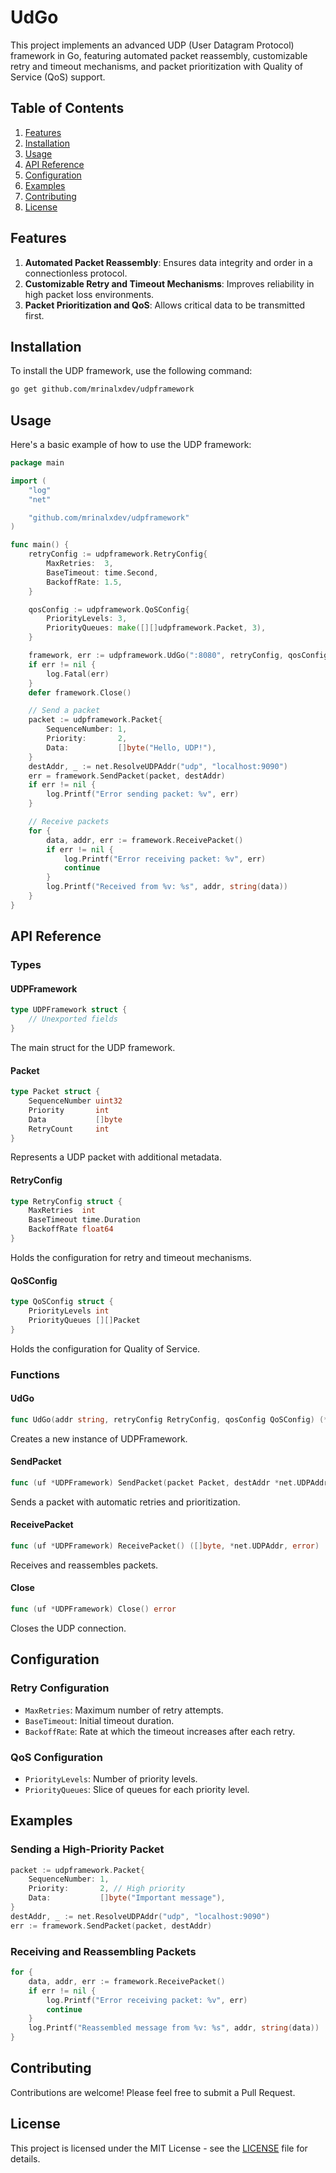 # UdGo

This project implements an advanced UDP (User Datagram Protocol) framework in Go, featuring automated packet reassembly, customizable retry and timeout mechanisms, and packet prioritization with Quality of Service (QoS) support.

## Table of Contents

1. [Features](#features)
2. [Installation](#installation)
3. [Usage](#usage)
4. [API Reference](#api-reference)
5. [Configuration](#configuration)
6. [Examples](#examples)
7. [Contributing](#contributing)
8. [License](#license)

## Features

1. **Automated Packet Reassembly**: Ensures data integrity and order in a connectionless protocol.
2. **Customizable Retry and Timeout Mechanisms**: Improves reliability in high packet loss environments.
3. **Packet Prioritization and QoS**: Allows critical data to be transmitted first.

## Installation

To install the UDP framework, use the following command:

```bash
go get github.com/mrinalxdev/udpframework
```

## Usage

Here's a basic example of how to use the UDP framework:

```go
package main

import (
	"log"
	"net"

	"github.com/mrinalxdev/udpframework"
)

func main() {
	retryConfig := udpframework.RetryConfig{
		MaxRetries:  3,
		BaseTimeout: time.Second,
		BackoffRate: 1.5,
	}

	qosConfig := udpframework.QoSConfig{
		PriorityLevels: 3,
		PriorityQueues: make([][]udpframework.Packet, 3),
	}

	framework, err := udpframework.UdGo(":8080", retryConfig, qosConfig)
	if err != nil {
		log.Fatal(err)
	}
	defer framework.Close()

	// Send a packet
	packet := udpframework.Packet{
		SequenceNumber: 1,
		Priority:       2,
		Data:           []byte("Hello, UDP!"),
	}
	destAddr, _ := net.ResolveUDPAddr("udp", "localhost:9090")
	err = framework.SendPacket(packet, destAddr)
	if err != nil {
		log.Printf("Error sending packet: %v", err)
	}

	// Receive packets
	for {
		data, addr, err := framework.ReceivePacket()
		if err != nil {
			log.Printf("Error receiving packet: %v", err)
			continue
		}
		log.Printf("Received from %v: %s", addr, string(data))
	}
}
```

## API Reference

### Types

#### UDPFramework

```go
type UDPFramework struct {
	// Unexported fields
}
```

The main struct for the UDP framework.

#### Packet

```go
type Packet struct {
	SequenceNumber uint32
	Priority       int
	Data           []byte
	RetryCount     int
}
```

Represents a UDP packet with additional metadata.

#### RetryConfig

```go
type RetryConfig struct {
	MaxRetries  int
	BaseTimeout time.Duration
	BackoffRate float64
}
```

Holds the configuration for retry and timeout mechanisms.

#### QoSConfig

```go
type QoSConfig struct {
	PriorityLevels int
	PriorityQueues [][]Packet
}
```

Holds the configuration for Quality of Service.

### Functions

#### UdGo

```go
func UdGo(addr string, retryConfig RetryConfig, qosConfig QoSConfig) (*UDPFramework, error)
```

Creates a new instance of UDPFramework.

#### SendPacket

```go
func (uf *UDPFramework) SendPacket(packet Packet, destAddr *net.UDPAddr) error
```

Sends a packet with automatic retries and prioritization.

#### ReceivePacket

```go
func (uf *UDPFramework) ReceivePacket() ([]byte, *net.UDPAddr, error)
```

Receives and reassembles packets.

#### Close

```go
func (uf *UDPFramework) Close() error
```

Closes the UDP connection.

## Configuration

### Retry Configuration

- `MaxRetries`: Maximum number of retry attempts.
- `BaseTimeout`: Initial timeout duration.
- `BackoffRate`: Rate at which the timeout increases after each retry.

### QoS Configuration

- `PriorityLevels`: Number of priority levels.
- `PriorityQueues`: Slice of queues for each priority level.

## Examples

### Sending a High-Priority Packet

```go
packet := udpframework.Packet{
	SequenceNumber: 1,
	Priority:       2, // High priority
	Data:           []byte("Important message"),
}
destAddr, _ := net.ResolveUDPAddr("udp", "localhost:9090")
err := framework.SendPacket(packet, destAddr)
```

### Receiving and Reassembling Packets

```go
for {
	data, addr, err := framework.ReceivePacket()
	if err != nil {
		log.Printf("Error receiving packet: %v", err)
		continue
	}
	log.Printf("Reassembled message from %v: %s", addr, string(data))
}
```

## Contributing

Contributions are welcome! Please feel free to submit a Pull Request.

## License

This project is licensed under the MIT License - see the [LICENSE](LICENSE) file for details.